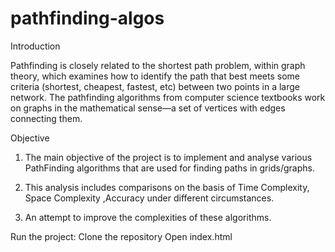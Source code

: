 # pathfinding-algos

Introduction

Pathfinding is closely related to the shortest path problem, within graph theory, which examines how to identify the path that best meets some criteria (shortest, cheapest, fastest, etc) between two points in a large network. The pathfinding algorithms from computer science textbooks work on graphs in the mathematical sense―a set of vertices with edges connecting them.

Objective
1.  The main objective of the project is to implement and analyse various PathFinding algorithms that are used for finding paths in grids/graphs. 

2.  This analysis includes comparisons on the basis of Time Complexity, Space Complexity ,Accuracy under different circumstances. 
 
3.  An attempt to improve the complexities of these algorithms.


Run the project:
Clone the repository
Open index.html 

